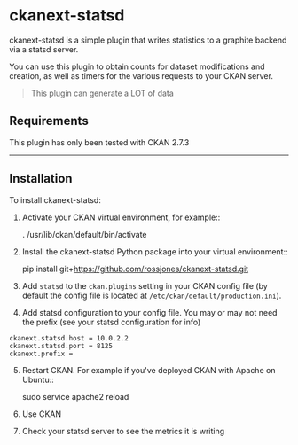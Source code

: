 
# ckanext-statsd

ckanext-statsd is a simple plugin that writes statistics to a graphite backend via a statsd server.

You can use this plugin to obtain counts for dataset modifications and creation, as well as timers for the various requests to your CKAN server.

> This plugin can generate a LOT of data


Requirements
------------

This plugin has only been tested with CKAN 2.7.3


------------
Installation
------------

To install ckanext-statsd:

1. Activate your CKAN virtual environment, for example::

     . /usr/lib/ckan/default/bin/activate

2. Install the ckanext-statsd Python package into your virtual environment::

     pip install git+https://github.com/rossjones/ckanext-statsd.git

3. Add ``statsd`` to the ``ckan.plugins`` setting in your CKAN
   config file (by default the config file is located at
   ``/etc/ckan/default/production.ini``).

4. Add statsd configuration to your config file.  You may or may not need the prefix (see your statsd configuration for info)

```
ckanext.statsd.host = 10.0.2.2
ckanext.statsd.port = 8125
ckanext.prefix =
```

5. Restart CKAN. For example if you've deployed CKAN with Apache on Ubuntu::

     sudo service apache2 reload

6. Use CKAN

7. Check your statsd server to see the metrics it is writing

